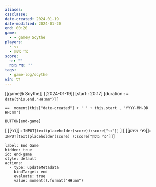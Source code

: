 ```yaml
---
aliases: 
cssclasse: 
date-created: 2024-01-19
date-modified: 2024-01-20
end: 00:20
game:
  - - game@ Scythe
players:
  - דני
  - פרי מימון
score:
  דני: ""
  פרי מימון: ""
tags:
  - game-log/scythe
win: דני
---
```

[[game@ Scythe]]  [[2024-01-19]] [start:: 20:17]   [duration:: `= date(this.end,"HH:mm")`] ]

`==  moment(this["date-created"] + ' ' + this.start , 'YYYY-MM-DD HH:mm')`

 `BUTTON[end-game]`

[ [[דני]]:: `INPUT[text(placeholder(score)):score["דני"]]` ]
[ [[פרי מימון]]:: `INPUT[text(placeholder(score) ):score["פרי מימון"]]`]

```meta-bind-button
label: End Game
hidden: true
id: end-game
style: default
actions:
  - type: updateMetadata
    bindTarget: end
    evaluate: true
    value: moment().format("HH:mm")
```
